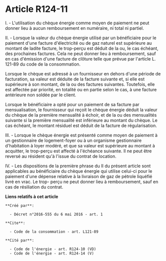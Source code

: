 # Article R124-11

I. - L'utilisation du chèque énergie comme moyen de paiement ne peut donner lieu à aucun remboursement en numéraire, ni total
ni partiel.

II. - Lorsque la valeur du chèque énergie utilisé par un bénéficiaire pour le paiement d'une facture d'électricité ou de gaz
naturel est supérieure au montant de ladite facture, le trop-perçu est déduit de la ou, le cas échéant, des prochaines
factures. Cela ne peut donner lieu à remboursement, sauf en cas d'émission d'une facture de clôture telle que prévue par
l'article L. 121-89 du code de la consommation.

Lorsque le chèque est adressé à un fournisseur en dehors d'une période de facturation, sa valeur est déduite de la facture
suivante et, si elle est supérieure à son montant, de la ou des factures suivantes. Toutefois, elle est affectée par
priorité, en totalité ou en partie selon le cas, à une facture antérieure non soldée par le client.

Lorsque le bénéficiaire a opté pour un paiement de sa facture par mensualisation, le fournisseur qui reçoit le chèque énergie
déduit la valeur du chèque de la première mensualité à échoir, et de la ou des mensualités suivante si la première mensualité
est inférieure au montant du chèque. Le cas échéant, le montant résiduel est déduit de la facture de régularisation.

III. - Lorsque le chèque énergie est présenté comme moyen de paiement à un gestionnaire de logement-foyer ou à un organisme
gestionnaire d'habitation à loyer modéré, et que sa valeur est supérieure au montant à acquitter, le trop-perçu est affecté à
l'échéance suivante. Il ne peut être reversé au résident qu'à l'issue du contrat de location.

IV. - Les dispositions de la première phrase du II du présent article sont applicables au bénéficiaire du chèque énergie qui
utilise celui-ci pour le paiement d'une dépense relative à la livraison de gaz de pétrole liquéfié livré en vrac. Le trop-
perçu ne peut donner lieu à remboursement, sauf en cas de résiliation du contrat.

**Liens relatifs à cet article**

	**Créé par**:

	  - Décret n°2016-555 du 6 mai 2016 - art. 1

	**Cite**:

	  - Code de la consommation - art. L121-89

	**Cité par**:

	  - Code de l'énergie - art. R124-10 (VD)
	  - Code de l'énergie - art. R124-14 (V)
